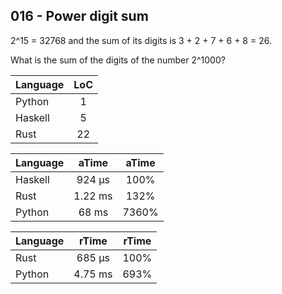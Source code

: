 016 - Power digit sum
---------------------

2^15 = 32768 and the sum of its digits is 3 + 2 + 7 + 6 + 8 = 26.

What is the sum of the digits of the number 2^1000?

Language | LoC
--- | :---:
Python | 1
Haskell | 5
Rust | 22

Language | aTime | aTime
--- | :---: | :---:
Haskell |    924 µs | 100%
Rust |   1.22 ms | 132%
Python |     68 ms | 7360%

Language | rTime | rTime
--- | :---: | :---:
Rust |    685 µs | 100%
Python |   4.75 ms | 693%
